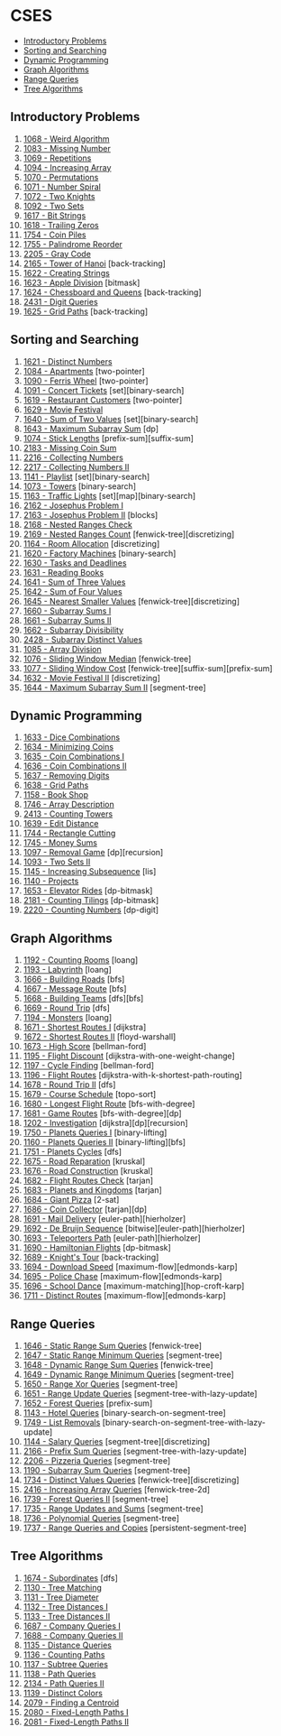 # CSES

- [Introductory Problems](#Introductory-Problems)
- [Sorting and Searching](#Sorting-and-Searching)
- [Dynamic Programming](#Dynamic-Programming)
- [Graph Algorithms](#Graph-Algorithms)
- [Range Queries](#Range-Queries)
- [Tree Algorithms](#Tree-Algorithms)

## Introductory Problems

1. [1068 - Weird Algorithm](1068%20-%20Weird%20Algorithm.cpp)
1. [1083 - Missing Number](1083%20-%20Missing%20Number.cpp)
1. [1069 - Repetitions](1069%20-%20Repetitions.cpp)
1. [1094 - Increasing Array](1094%20-%20Increasing%20Array.cpp)
1. [1070 - Permutations](1070%20-%20Permutations.cpp)
1. [1071 - Number Spiral](1071%20-%20Number%20Spiral.cpp)
1. [1072 - Two Knights](1072%20-%20Two%20Knights.cpp)
1. [1092 - Two Sets](1092%20-%20Two%20Sets.cpp)
1. [1617 - Bit Strings](1617%20-%20Bit%20Strings.cpp)
1. [1618 - Trailing Zeros](1618%20-%20Trailing%20Zeros.cpp)
1. [1754 - Coin Piles](1754%20-%20Coin%20Piles.cpp)
1. [1755 - Palindrome Reorder](1755%20-%20Palindrome%20Reorder.cpp)
1. [2205 - Gray Code](2205%20-%20Gray%20Code.cpp)
1. [2165 - Tower of Hanoi](2165%20-%20Tower%20of%20Hanoi.cpp) [back-tracking]
1. [1622 - Creating Strings](1622%20-%20Creating%20Strings.cpp)
1. [1623 - Apple Division](1623%20-%20Apple%20Division.cpp) [bitmask]
1. [1624 - Chessboard and Queens](1624%20-%20Chessboard%20and%20Queens.cpp) [back-tracking]
1. [2431 - Digit Queries](2431%20-%20Digit%20Queries.cpp) 
1. [1625 - Grid Paths](1625%20-%20Grid%20Paths.cpp) [back-tracking]

## Sorting and Searching
1. [1621 - Distinct Numbers](1621%20-%20Distinct%20Numbers.cpp)
1. [1084 - Apartments](1084%20-%20Apartments.cpp) [two-pointer]
1. [1090 - Ferris Wheel](1090%20-%20Ferris%20Wheel.cpp) [two-pointer]
1. [1091 - Concert Tickets](1091%20-%20Concert%20Tickets.cpp) [set][binary-search]
1. [1619 - Restaurant Customers](1619%20-%20Restaurant%20Customers.cpp) [two-pointer]
1. [1629 - Movie Festival](1629%20-%20Movie%20Festival.cpp)
1. [1640 - Sum of Two Values](1640%20-%20Sum%20of%20Two%20Values.cpp) [set][binary-search]
1. [1643 - Maximum Subarray Sum](1643%20-%20Maximum%20Subarray%20Sum.cpp) [dp]
1. [1074 - Stick Lengths](1074%20-%20Stick%20Lengths.cpp) [prefix-sum][suffix-sum]
1. [2183 - Missing Coin Sum](2183%20-%20Missing%20Coin%20Sum.cpp)
1. [2216 - Collecting Numbers](2216%20-%20Collecting%20Numbers.cpp)
1. [2217 - Collecting Numbers II](2217%20-%20Collecting%20Numbers%20II.cpp)
1. [1141 - Playlist](1141%20-%20Playlist.cpp) [set][binary-search]
1. [1073 - Towers](1073%20-%20Towers.cpp) [binary-search]
1. [1163 - Traffic Lights](1163%20-%20Traffic%20Lights.cpp) [set][map][binary-search]
1. [2162 - Josephus Problem I](2162%20-%20Josephus%20Problem%20I.cpp)
1. [2163 - Josephus Problem II](2163%20-%20Josephus%20Problem%20II.cpp) [blocks]
1. [2168 - Nested Ranges Check](2168%20-%20Nested%20Ranges%20Check.cpp)
1. [2169 - Nested Ranges Count](2169%20-%20Nested%20Ranges%20Count.cpp) [fenwick-tree][discretizing]
1. [1164 - Room Allocation](1164%20-%20Room%20Allocation.cpp) [discretizing]
1. [1620 - Factory Machines](1620%20-%20Factory%20Machines.cpp) [binary-search]
1. [1630 - Tasks and Deadlines](1630%20-%20Tasks%20and%20Deadlines.cpp)
1. [1631 - Reading Books](1631%20-%20Reading%20Books.cpp)
1. [1641 - Sum of Three Values](1641%20-%20Sum%20of%20Three%20Values.cpp)
1. [1642 - Sum of Four Values](1642%20-%20Sum%20of%20Four%20Values.cpp)
1. [1645 - Nearest Smaller Values](1645%20-%20Nearest%20Smaller%20Values.cpp) [fenwick-tree][discretizing]
1. [1660 - Subarray Sums I](1660%20-%20Subarray%20Sums%20I.cpp)
1. [1661 - Subarray Sums II](1661%20-%20Subarray%20Sums%20II.cpp)
1. [1662 - Subarray Divisibility](1662%20-%20Subarray%20Divisibility.cpp)
1. [2428 - Subarray Distinct Values](2428%20-%20Subarray%20Distinct%20Values.cpp)
1. [1085 - Array Division](1085%20-%20Array%20Division.cpp)
1. [1076 - Sliding Window Median](1076%20-%20Sliding%20Window%20Median.cpp) [fenwick-tree]
1. [1077 - Sliding Window Cost](1077%20-%20Sliding%20Window%20Cost.cpp) [fenwick-tree][suffix-sum][prefix-sum]
1. [1632 - Movie Festival II](1632%20-%20Movie%20Festival%20II.cpp) [discretizing]
1. [1644 - Maximum Subarray Sum II](1644%20-%20Maximum%20Subarray%20Sum%20II.cpp) [segment-tree]

## Dynamic Programming
1. [1633 - Dice Combinations](1633%20-%20Dice%20Combinations.cpp)
1. [1634 - Minimizing Coins](1634%20-%20Minimizing%20Coins.cpp)
1. [1635 - Coin Combinations I](1635%20-%20Coin%20Combinations%20I.cpp)
1. [1636 - Coin Combinations II](1636%20-%20Coin%20Combinations%20II.cpp)
1. [1637 - Removing Digits](1637%20-%20Removing%20Digits.cpp)
1. [1638 - Grid Paths](1638%20-%20Grid%20Paths.cpp)
1. [1158 - Book Shop](1158%20-%20Book%20Shop.cpp)
1. [1746 - Array Description](1746%20-%20Array%20Description.cpp)
1. [2413 - Counting Towers](2413%20-%20Counting%20Towers.cpp)
1. [1639 - Edit Distance](1639%20-%20Edit%20Distance.cpp)
1. [1744 - Rectangle Cutting](1744%20-%20Rectangle%20Cutting.cpp)
1. [1745 - Money Sums](1745%20-%20Money%20Sums.cpp)
1. [1097 - Removal Game](1097%20-%20Removal%20Game.cpp) [dp][recursion]
1. [1093 - Two Sets II](1093%20-%20Two%20Sets%20II.cpp)
1. [1145 - Increasing Subsequence](1145%20-%20Increasing%20Subsequence.cpp) [lis]
1. [1140 - Projects](1140%20-%20Projects.cpp)
1. [1653 - Elevator Rides](1653%20-%20Elevator%20Rides.cpp) [dp-bitmask]
1. [2181 - Counting Tilings](2181%20-%20Counting%20Tilings.cpp) [dp-bitmask]
1. [2220 - Counting Numbers](2220%20-%20Counting%20Numbers.cpp) [dp-digit]

## Graph Algorithms
1. [1192 - Counting Rooms](1192%20-%20Counting%20Rooms.cpp) [loang]
1. [1193 - Labyrinth](1193%20-%20Labyrinth.cpp) [loang]
1. [1666 - Building Roads](1666%20-%20Building%20Roads.cpp) [bfs]
1. [1667 - Message Route](1667%20-%20Message%20Route.cpp) [bfs]
1. [1668 - Building Teams](1668%20-%20Building%20Teams.cpp) [dfs][bfs]
1. [1669 - Round Trip](1669%20-%20Round%20Trip.cpp) [dfs]
1. [1194 - Monsters](1194%20-%20Monsters.cpp) [loang]
1. [1671 - Shortest Routes I](1671%20-%20Shortest%20Routes%20I.cpp) [dijkstra]
1. [1672 - Shortest Routes II](1672%20-%20Shortest%20Routes%20II.cpp) [floyd-warshall]
1. [1673 - High Score](1673%20-%20High%20Score.cpp) [bellman-ford]
1. [1195 - Flight Discount](1195%20-%20Flight%20Discount.cpp) [dijkstra-with-one-weight-change]
1. [1197 - Cycle Finding](1197%20-%20Cycle%20Finding.cpp) [bellman-ford]
1. [1196 - Flight Routes](1196%20-%20Flight%20Routes.cpp) [dijkstra-with-k-shortest-path-routing]
1. [1678 - Round Trip II](1678%20-%20Round%20Trip%20II.cpp) [dfs]
1. [1679 - Course Schedule](1679%20-%20Course%20Schedule.cpp) [topo-sort]
1. [1680 - Longest Flight Route](1680%20-%20Longest%20Flight%20Route.cpp) [bfs-with-degree]
1. [1681 - Game Routes](1681%20-%20Game%20Routes.cpp) [bfs-with-degree][dp]
1. [1202 - Investigation](1202%20-%20Investigation.cpp) [dijkstra][dp][recursion]
1. [1750 - Planets Queries I](1750%20-%20Planets%20Queries%20I.cpp) [binary-lifting]
1. [1160 - Planets Queries II](1160%20-%20Planets%20Queries%20II.cpp) [binary-lifting][bfs]
1. [1751 - Planets Cycles](1751%20-%20Planets%20Cycles.cpp) [dfs]
1. [1675 - Road Reparation](1675%20-%20Road%20Reparation.cpp) [kruskal]
1. [1676 - Road Construction](1676%20-%20Road%20Construction.cpp) [kruskal]
1. [1682 - Flight Routes Check](1682%20-%20Flight%20Routes%20Check.cpp) [tarjan]
1. [1683 - Planets and Kingdoms](1683%20-%20Planets%20and%20Kingdoms.cpp) [tarjan]
1. [1684 - Giant Pizza](1684%20-%20Giant%20Pizza.cpp) [2-sat]
1. [1686 - Coin Collector](1686%20-%20Coin%20Collector.cpp) [tarjan][dp]
1. [1691 - Mail Delivery](1691%20-%20Mail%20Delivery.cpp) [euler-path][hierholzer]
1. [1692 - De Bruijn Sequence](1692%20-%20De%20Bruijn%20Sequence.cpp) [bitwise][euler-path][hierholzer]
1. [1693 - Teleporters Path](1693%20-%20Teleporters%20Path.cpp) [euler-path][hierholzer]
1. [1690 - Hamiltonian Flights](1690%20-%20Hamiltonian%20Flights.cpp) [dp-bitmask]
1. [1689 - Knight's Tour](1689%20-%20Knight's%20Tour.cpp) [back-tracking]
1. [1694 - Download Speed](1694%20-%20Download%20Speed.cpp) [maximum-flow][edmonds-karp]
1. [1695 - Police Chase](1695%20-%20Police%20Chase.cpp) [maximum-flow][edmonds-karp]
1. [1696 - School Dance](1696%20-%20School%20Dance.cpp) [maximum-matching][hop-croft-karp]
1. [1711 - Distinct Routes](1711%20-%20Distinct%20Routes.cpp) [maximum-flow][edmonds-karp]

## Range Queries
1. [1646 - Static Range Sum Queries](1646%20-%20Static%20Range%20Sum%20Queries.cpp) [fenwick-tree]
1. [1647 - Static Range Minimum Queries](1647%20-%20Static%20Range%20Minimum%20Queries.cpp) [segment-tree]
1. [1648 - Dynamic Range Sum Queries](1648%20-%20Dynamic%20Range%20Sum%20Queries.cpp) [fenwick-tree]
1. [1649 - Dynamic Range Minimum Queries](1649%20-%20Dynamic%20Range%20Minimum%20Queries.cpp) [segment-tree]
1. [1650 - Range Xor Queries](1650%20-%20Range%20Xor%20Queries.cpp) [segment-tree]
1. [1651 - Range Update Queries](1651%20-%20Range%20Update%20Queries.cpp) [segment-tree-with-lazy-update]
1. [1652 - Forest Queries](1652%20-%20Forest%20Queries.cpp) [prefix-sum]
1. [1143 - Hotel Queries](1143%20-%20Hotel%20Queries.cpp) [binary-search-on-segment-tree]
1. [1749 - List Removals](1749%20-%20List%20Removals.cpp) [binary-search-on-segment-tree-with-lazy-update]
1. [1144 - Salary Queries](1144%20-%20Salary%20Queries.cpp) [segment-tree][discretizing]
1. [2166 - Prefix Sum Queries](2166%20-%20Prefix%20Sum%20Queries.cpp) [segment-tree-with-lazy-update]
1. [2206 - Pizzeria Queries](2206%20-%20Pizzeria%20Queries.cpp) [segment-tree]
1. [1190 - Subarray Sum Queries](1190%20-%20Subarray%20Sum%20Queries.cpp) [segment-tree]
1. [1734 - Distinct Values Queries](1734%20-%20Distinct%20Values%20Queries.cpp) [fenwick-tree][discretizing]
1. [2416 - Increasing Array Queries](2416%20-%20Increasing%20%Array%20Queries.cpp) [fenwick-tree-2d]
1. [1739 - Forest Queries II](1739%20-%20Forest%20Queries%20II.cpp) [segment-tree]
1. [1735 - Range Updates and Sums](1735%20-%20Range%20Updates%20and%20Sums.cpp) [segment-tree]
1. [1736 - Polynomial Queries](1736%20-%20Polynomial%20Queries.cpp) [segment-tree]
1. [1737 - Range Queries and Copies](1737%20-%20Range%20Queries%20and%20Copies.cpp) [persistent-segment-tree]

## Tree Algorithms
1. [1674 - Subordinates](1674%20-%20Subordinates.cpp) [dfs]
1. [1130 - Tree Matching](1130%20-%20Tree%20Matching.cpp)
1. [1131 - Tree Diameter](1131%20-%20Tree%20Diameter.cpp)
1. [1132 - Tree Distances I](1132%20-%20Tree%20Distances%20I.cpp)
1. [1133 - Tree Distances II](1133%20-%20Tree%20Distances%20II.cpp)
1. [1687 - Company Queries I](1687%20-%20Company%20Queries%20I.cpp)
1. [1688 - Company Queries II](1688%20-%20Company%20Queries%20II.cpp)
1. [1135 - Distance Queries](1135%20-%20Distance%20Queries.cpp)
1. [1136 - Counting Paths](1136%20-%20Counting%20Paths.cpp)
1. [1137 - Subtree Queries](1137%20-%20Subtree%20Queries.cpp)
1. [1138 - Path Queries](1138%20-%20Path%20Queries.cpp)
1. [2134 - Path Queries II](2134%20-%20Path%20Queries%20II.cpp)
1. [1139 - Distinct Colors](1139%20-%20Distinct%20Colors.cpp)
1. [2079 - Finding a Centroid](2079%20-%20Finding%20a%20Centroid.cpp)
1. [2080 - Fixed-Length Paths I](2080%20-%20Fixed-Length%20Paths%20I.cpp)
1. [2081 - Fixed-Length Paths II](2081%20-%20Fixed-Length%20Paths%20II.cpp)
